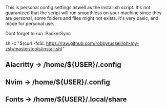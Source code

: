 This is personal config settings aswell as the install.sh script. It's not guaranteed that the script will run smoothless on your machine since they are personal, some folders and files might not exists. It's very basic, and made for personal use.

Dont forget to run :PackerSync 


sh -c "$(curl -fsSL https://raw.github.com/robbyrussell/oh-my-zsh/master/tools/install.sh)"







## Alacritty -> /home/${USER}/.config
## Nvim -> /home/${USER}/.config
## Fonts -> /home/${USER}/.local/share
